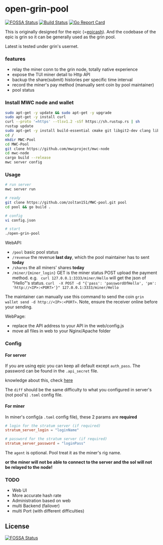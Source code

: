 # open-grin-pool

[![FOSSA Status](https://app.fossa.io/api/projects/git%2Bgithub.com%2Fmaoxs2%2Fopen-grin-pool.svg?type=shield)](https://app.fossa.io/projects/git%2Bgithub.com%2Fmaoxs2%2Fopen-grin-pool?ref=badge_shield) [![Build Status](https://travis-ci.org/maoxs2/open-grin-pool.svg?branch=master)](https://travis-ci.org/maoxs2/open-grin-pool) [![Go Report Card](https://goreportcard.com/badge/github.com/maoxs2/open-grin-pool)](https://goreportcard.com/report/github.com/maoxs2/open-grin-pool)

This is originally designed for the epic (=[epicash](http://epic.tech)). And the codebase of the epic is grin so it can be generally used as the grin pool.

Latest is tested under grin's usernet.  

### features
- relay the miner conn to the grin node, totally native experience
- expose the TUI miner detail to Http API
- backup the share(submit) histories per specific time interval
- record the miner's pay method (manually sent coin by pool maintainer)
- pool status


### Install MWC node and wallet
```bash
sudo apt-get -y update && sudo apt-get -y upgrade
sudo apt-get -y install curl
curl --proto '=https' --tlsv1.2 -sSf https://sh.rustup.rs | sh
rustup update
sudo apt-get -y install build-essential cmake git libgit2-dev clang libncurses-dev libncurses5-dev libncursesw5-dev zlib1g-dev pkg-config libssl-dev llvm zlib1g-dev linux-headers-$(uname -r)
cd /
mkdir MWC-Pool
cd MWC-Pool
git clone https://github.com/mwcproject/mwc-node
cd mwc-node
cargo build --release
mwc server config
```


### Usage

```bash
# run server
mwc server run

# ready
git clone https://github.com/zoltan151/MWC-pool.git pool
cd pool && go build .

# config
vi config.json

# start
./open-grin-pool 

```

WebAPI:
- `/pool` basic pool status
- `/revenue` the revenue **last day**, which the pool maintainer has to sent **today**
- `/shares` the all miners' shares **today**
- `/miner/{miner_login}` GET is the miner status
POST upload the payment method. e.g. ` curl 127.0.0.1:3333/miner/Hello` will get the json of "Hello"'s status. `curl  -X POST -d "{'pass': 'passwordOfHello', 'pm': 'http://<IP>:<PORT>'}" 127.0.0.1:3333/miner/Hello`

The maintainer can manually use this command to send the coin `grin wallet send -d http://<IP>:<PORT>`. Note, ensure the receiver online before your sending.

WebPage:
- replace the API address to your API in the web/config.js
- move all files in web to your Nginx/Apache folder

### Config

#### For server

If you are using epic you can keep all default except `auth_pass`. The password can be found in the `.api_secret` file. 
    
knowledge about this, check [here](https://github.com/mimblewimble/grin/blob/master/doc/api/api.md)

The `diff` should be the same difficulty to what you configured in server's (not pool's) `.toml` config file.


#### For miner

In miner's config(a `.toml` config file), these 2 params are **required**

```toml
# login for the stratum server (if required)
stratum_server_login = "loginName"

# password for the stratum server (if required)
stratum_server_password = "loginPass"
```

The `agent` is optional. Pool treat it as the miner's rig name.

**or the miner will not be able to connect to the server and the sol will not be relayed to the node!**

### TODO
- Web UI
- More accurate hash rate
- Administration based on web
- multi Backend (failover)
- multi Port (with different difficulties)


## License
[![FOSSA Status](https://app.fossa.io/api/projects/git%2Bgithub.com%2Fmaoxs2%2Fopen-grin-pool.svg?type=large)](https://app.fossa.io/projects/git%2Bgithub.com%2Fmaoxs2%2Fopen-grin-pool?ref=badge_large)
